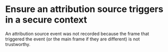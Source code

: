 # Ensure an attribution source triggers in a secure context

An attribution source event was not recorded because the frame that triggered the event (or the main frame if they
are different) is not trustworthy.
